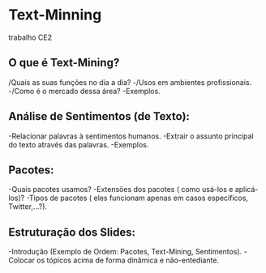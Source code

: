 # Text-Minning
trabalho CE2

O que é Text-Mining?
-
/Quais as suas funções no dia a dia?
-/Usos em ambientes profissionais.
-/Como é o mercado dessa área?
-Exemplos.

Análise de Sentimentos (de Texto):
-
-Relacionar palavras à sentimentos humanos.
-Extrair o assunto principal do texto através das palavras.
-Exemplos.

Pacotes:
-
-Quais pacotes usamos?
-Extensões dos pacotes ( como usá-los e aplicá-los)?
-Tipos de pacotes ( eles funcionam apenas em casos específicos, Twitter,...?).

Estruturação dos Slides:
-
-Introdução (Exemplo de Ordem: Pacotes, Text-Mining, Sentimentos).
-Colocar os tópicos acima de forma dinâmica e não-entediante.
